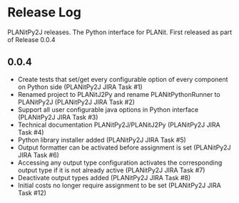 # Release Log

PLANitPy2J releases.  The Python interface for PLANit.  First released as part of Release 0.0.4

## 0.0.4

* Create tests that set/get every configurable option of every component on Python side (PLANitPy2J JIRA Task #1)
* Renamed project to PLANitJ2Py and rename PLANitPythonRunner to PLANitPy2J (PLANitPy2J JIRA Task #2)
* Support all user configurable java options in Python interface (PLANitPy2J JIRA Task #3)
* Technical documentation PLANitPy2J/PLANitJ2Py (PLANitPy2J JIRA Task #4)  
* Python library installer added (PLANitPy2J JIRA Task #5)
* Output formatter can be activated before assignment is set (PLANitPy2J JIRA Task #6)
* Accessing any output type configuration activates the corresponding output type if it is not already active (PLANitPy2J JIRA Task #7)
* Deactivate output types added (PLANitPy2J JIRA Task #8)
* Initial costs no longer require assignment to be set (PLANitPy2J JIRA Task #12)